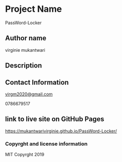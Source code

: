 # Project Name
PassWord-Locker

## Author name
 virginie mukantwari

 ## Description

 ## Contact Information
 virgm2020@gmail.com

 0786679517

 ## link to live site on GitHub Pages
 https://mukantwarivirginie.github.io/PassWord-Locker/


 ### Copyrght and license information


MIT Copyrght 2019